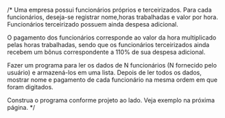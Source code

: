 /*
Uma empresa possui funcionários próprios e terceirizados.
Para cada funcionários, deseja-se registrar nome,horas trabalhadas e valor por hora.
Funcionários terceirizado possuem ainda despesa adicional.

O pagamento dos funcionários corresponde ao valor da hora
multiplicado pelas horas trabalhadas, sendo que os funcionários terceirizados
ainda recebem um bônus correspondente a 110% de sua despesa adicional.

Fazer um programa para ler os dados de N funcionários (N fornecido pelo usuário)
e armazená-los em uma lista. Depois de ler todos os dados, mostrar nome e pagamento
de cada funcionário na mesma ordem em que foram digitados.

Construa o programa conforme projeto ao lado. Veja exemplo na próxima página.
*/